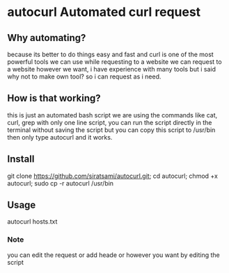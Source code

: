 # autocurl Automated curl request
## Why automating?
because its better to do things easy and fast and curl is one of the most powerful tools we can use while requesting to a website we can request to a website however we want, i have experience with many tools but i said why not to make own tool? so i can request as i need.
## How is that working?
this is just an automated bash script we are using the commands like cat, curl, grep with only one line script, you can run the script directly in the terminal without saving the script but you can copy this script to /usr/bin then only type autocurl and it works.
## Install
git clone https://github.com/siratsami/autocurl.git; cd autocurl; chmod +x autocurl; sudo cp -r autocurl /usr/bin
## Usage
autocurl hosts.txt
### Note
you can edit the request or add heade or however you want by editing the script
